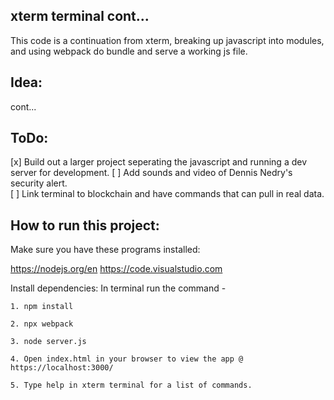 ## xterm terminal cont...

  This code is a continuation from xterm, breaking up javascript into modules, and using webpack do bundle and serve a working js file.

## Idea:

cont...

## ToDo: 

[x] Build out a larger project seperating the javascript and running a dev server for development.
[ ] Add sounds and video of Dennis Nedry's security alert.  
[ ] Link terminal to blockchain and have commands that can pull in real data. 

## How to run this project:  

Make sure you have these programs installed: 

https://nodejs.org/en
https://code.visualstudio.com


Install dependencies: In terminal run the command - 

    1. npm install 

    2. npx webpack

    3. node server.js

    4. Open index.html in your browser to view the app @ https://localhost:3000/ 

    5. Type help in xterm terminal for a list of commands.

